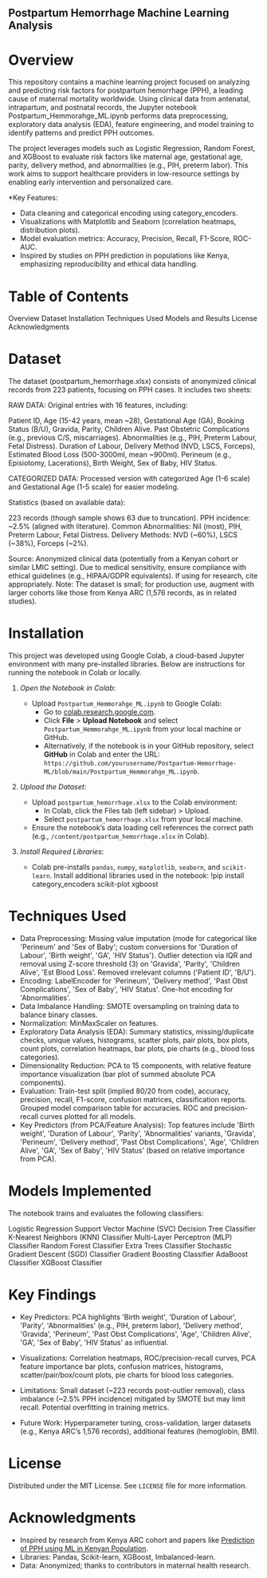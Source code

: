 ## Postpartum Hemorrhage Machine Learning Analysis

# Overview
This repository contains a machine learning project focused on analyzing and predicting risk factors for postpartum hemorrhage (PPH), a leading cause of maternal mortality worldwide. Using clinical data from antenatal, intrapartum, and postnatal records, the Jupyter notebook Postpartum_Hemmorahge_ML.ipynb performs data preprocessing, exploratory data analysis (EDA), feature engineering, and model training to identify patterns and predict PPH outcomes.

The project leverages models such as Logistic Regression, Random Forest, and XGBoost to evaluate risk factors like maternal age, gestational age, parity, delivery method, and abnormalities (e.g., PIH, preterm labor). This work aims to support healthcare providers in low-resource settings by enabling early intervention and personalized care.

*Key Features:
- Data cleaning and categorical encoding using category_encoders.
- Visualizations with Matplotlib and Seaborn (correlation heatmaps, distribution plots).
- Model evaluation metrics: Accuracy, Precision, Recall, F1-Score, ROC-AUC.
- Inspired by studies on PPH prediction in populations like Kenya, emphasizing reproducibility and ethical data handling.

# Table of Contents

Overview
Dataset
Installation
Techniques Used
Models and Results
License
Acknowledgments

# Dataset
The dataset (postpartum_hemorrhage.xlsx) consists of anonymized clinical records from 223 patients, focusing on PPH cases. It includes two sheets:

RAW DATA: Original entries with 16 features, including:

Patient ID, Age (15-42 years, mean ~28), Gestational Age (GA), Booking Status (B/U), Gravida, Parity, Children Alive.
Past Obstetric Complications (e.g., previous C/S, miscarriages).
Abnormalities (e.g., PIH, Preterm Labour, Fetal Distress).
Duration of Labour, Delivery Method (NVD, LSCS, Forceps), Estimated Blood Loss (500-3000ml, mean ~900ml).
Perineum (e.g., Episiotomy, Lacerations), Birth Weight, Sex of Baby, HIV Status.


CATEGORIZED DATA: Processed version with categorized Age (1-6 scale) and Gestational Age (1-5 scale) for easier modeling.

Statistics (based on available data):

223 records (though sample shows 63 due to truncation).
PPH incidence: ~2.5% (aligned with literature).
Common Abnormalities: Nil (most), PIH, Preterm Labour, Fetal Distress.
Delivery Methods: NVD (~60%), LSCS (~38%), Forceps (~2%).

Source: Anonymized clinical data (potentially from a Kenyan cohort or similar LMIC setting). Due to medical sensitivity, ensure compliance with ethical guidelines (e.g., HIPAA/GDPR equivalents). If using for research, cite appropriately.
Note: The dataset is small; for production use, augment with larger cohorts like those from Kenya ARC (1,576 records, as in related studies).

# Installation

This project was developed using Google Colab, a cloud-based Jupyter environment with many pre-installed libraries. Below are instructions for running the notebook in Colab or locally.

1. *Open the Notebook in Colab*:
   - Upload `Postpartum_Hemmorahge_ML.ipynb` to Google Colab:
     - Go to [colab.research.google.com](https://colab.research.google.com).
     - Click **File** > **Upload Notebook** and select `Postpartum_Hemmorahge_ML.ipynb` from your local machine or GitHub.
     - Alternatively, if the notebook is in your GitHub repository, select **GitHub** in Colab and enter the URL: `https://github.com/yourusername/Postpartum-Hemorrhage-ML/blob/main/Postpartum_Hemmorahge_ML.ipynb`.

2. *Upload the Dataset*:
   - Upload `postpartum_hemorrhage.xlsx` to the Colab environment:
     - In Colab, click the Files tab (left sidebar) > Upload.
     - Select `postpartum_hemorrhage.xlsx` from your local machine.
   - Ensure the notebook’s data loading cell references the correct path (e.g., `/content/postpartum_hemorrhage.xlsx` in Colab).

3. *Install Required Libraries*:
   - Colab pre-installs `pandas`, `numpy`, `matplotlib`, `seaborn`, and `scikit-learn`. Install additional libraries used in the notebook:
     !pip install category_encoders scikit-plot xgboost

# Techniques Used

* Data Preprocessing: Missing value imputation (mode for categorical like 'Perineum' and 'Sex of Baby'; custom conversions for 'Duration of Labour', 'Birth weight', 'GA', 'HIV Status'). Outlier detection via IQR and removal using Z-score threshold (3) on 'Gravida', 'Parity', 'Children Alive', 'Est Blood Loss'. Removed irrelevant columns ('Patient ID', 'B/U').
* Encoding: LabelEncoder for 'Perineum', 'Delivery method', 'Past Obst Complications', 'Sex of Baby', 'HIV Status'. One-hot encoding for 'Abnormalities'.
* Data Imbalance Handling: SMOTE oversampling on training data to balance binary classes.
* Normalization: MinMaxScaler on features.
* Exploratory Data Analysis (EDA): Summary statistics, missing/duplicate checks, unique values, histograms, scatter plots, pair plots, box plots, count plots, correlation heatmaps, bar plots, pie charts (e.g., blood loss categories).
* Dimensionality Reduction: PCA to 15 components, with relative feature importance visualization (bar plot of summed absolute PCA components).
* Evaluation: Train-test split (implied 80/20 from code), accuracy, precision, recall, F1-score, confusion matrices, classification reports. Grouped model comparison table for accuracies. ROC and precision-recall curves plotted for all models.
* Key Predictors (from PCA/Feature Analysis): Top features include 'Birth weight', 'Duration of Labour', 'Parity', 'Abnormalities' variants, 'Gravida', 'Perineum', 'Delivery method', 'Past Obst Complications', 'Age', 'Children Alive', 'GA', 'Sex of Baby', 'HIV Status' (based on relative importance from PCA).

# Models Implemented
The notebook trains and evaluates the following classifiers:

Logistic Regression
Support Vector Machine (SVC)
Decision Tree Classifier
K-Nearest Neighbors (KNN) Classifier
Multi-Layer Perceptron (MLP) Classifier
Random Forest Classifier
Extra Trees Classifier
Stochastic Gradient Descent (SGD) Classifier
Gradient Boosting Classifier
AdaBoost Classifier
XGBoost Classifier

# Key Findings

* Key Predictors: PCA highlights 'Birth weight', 'Duration of Labour', 'Parity', 'Abnormalities' (e.g., PIH, preterm labor), 'Delivery method', 'Gravida', 'Perineum', 'Past Obst Complications', 'Age', 'Children Alive', 'GA', 'Sex of Baby', 'HIV Status' as influential.

* Visualizations: Correlation heatmaps, ROC/precision-recall curves, PCA feature importance bar plots, confusion matrices, histograms, scatter/pair/box/count plots, pie charts for blood loss categories.

* Limitations: Small dataset (~223 records post-outlier removal), class imbalance (~2.5% PPH incidence) mitigated by SMOTE but may limit recall. Potential overfitting in training metrics.

* Future Work: Hyperparameter tuning, cross-validation, larger datasets (e.g., Kenya ARC’s 1,576 records), additional features (hemoglobin, BMI).

# License
Distributed under the MIT License. See `LICENSE` file for more information.

# Acknowledgments
- Inspired by research from Kenya ARC cohort and papers like [Prediction of PPH using ML in Kenyan Population](https://pmc.ncbi.nlm.nih.gov/articles/PMC10419202/).
- Libraries: Pandas, Scikit-learn, XGBoost, Imbalanced-learn.
- Data: Anonymized; thanks to contributors in maternal health research.
